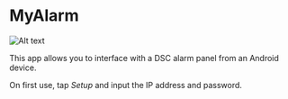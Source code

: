MyAlarm
=========
![Alt text](http://i.imgur.com/xL75g2T.png)

This app allows you to interface with a DSC alarm panel from an Android device.

On first use, tap *Setup* and input the IP address and password.
